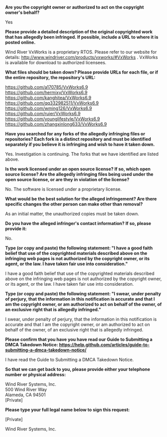 **Are you the copyright owner or authorized to act on the copyright owner's behalf?**

Yes

**Please provide a detailed description of the original copyrighted work that has allegedly been infringed. If possible, include a URL to where it is posted online.**

Wind River VxWorks is a proprietary RTOS. Please refer to our website for details: http://www.windriver.com/products/vxworks/#VxWorks . VxWorks is available for download to authorized licensees.

**What files should be taken down? Please provide URLs for each file, or if the entire repository, the repository's URL:**

https://github.com/a170785/VxWorks6.9  
https://github.com/hermixy/VxWorks6.9  
https://github.com/kanghitea/VxWorks6.9  
https://github.com/qq332982511/VxWorks6.9  
https://github.com/wming126/VxWorks6.9  
https://github.com/ruier/VxWorks6.9  
https://github.com/younglifestyle/VxWorks6.9  
https://github.com/zhangxinlong633/VxWorks6.9

**Have you searched for any forks of the allegedly infringing files or repositories? Each fork is a distinct repository and must be identified separately if you believe it is infringing and wish to have it taken down.**

Yes. Investigation is continuing. The forks that we have identified are listed above.

**Is the work licensed under an open source license? If so, which open source license? Are the allegedly infringing files being used under the open source license, or are they in violation of the license?**

No. The software is licensed under a proprietary license.

**What would be the best solution for the alleged infringement? Are there specific changes the other person can make other than removal?**

As an initial matter, the unauthorized copies must be taken down.

**Do you have the alleged infringer's contact information? If so, please provide it:**

No.

**Type (or copy and paste) the following statement: "I have a good faith belief that use of the copyrighted materials described above on the infringing web pages is not authorized by the copyright owner, or its agent, or the law. I have taken fair use into consideration."**

I have a good faith belief that use of the copyrighted materials described above on the infringing web pages is not authorized by the copyright owner, or its agent, or the law. I have taken fair use into consideration.

**Type (or copy and paste) the following statement: "I swear, under penalty of perjury, that the information in this notification is accurate and that I am the copyright owner, or am authorized to act on behalf of the owner, of an exclusive right that is allegedly infringed."**

I swear, under penalty of perjury, that the information in this notification is accurate and that I am the copyright owner, or am authorized to act on behalf of the owner, of an exclusive right that is allegedly infringed.

**Please confirm that you have you have read our Guide to Submitting a DMCA Takedown Notice: https://help.github.com/articles/guide-to-submitting-a-dmca-takedown-notice/**

I have read the Guide to Submitting a DMCA Takedown Notice.

**So that we can get back to you, please provide either your telephone number or physical address:**

Wind River Systems, Inc.  
500 Wind River Way  
Alameda, CA 94501  
[Private]

**Please type your full legal name below to sign this request:**


[Private]

Wind River Systems, Inc.
